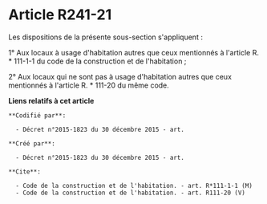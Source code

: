 # Article R241-21

Les dispositions de la présente sous-section s'appliquent : 

1° Aux locaux à usage d'habitation autres que ceux mentionnés à l'article R. * 111-1-1 du code de la construction et de
l'habitation ;

2° Aux locaux qui ne sont pas à usage d'habitation autres que ceux mentionnés à l'article R. * 111-20 du même code.

**Liens relatifs à cet article**

	**Codifié par**:

	  - Décret n°2015-1823 du 30 décembre 2015 - art.

	**Créé par**:

	  - Décret n°2015-1823 du 30 décembre 2015 - art.

	**Cite**:

	  - Code de la construction et de l'habitation. - art. R*111-1-1 (M)
	  - Code de la construction et de l'habitation. - art. R111-20 (V)
